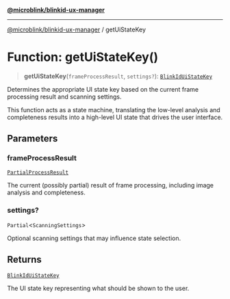 [**@microblink/blinkid-ux-manager**](../README.md)

***

[@microblink/blinkid-ux-manager](../README.md) / getUiStateKey

# Function: getUiStateKey()

> **getUiStateKey**(`frameProcessResult`, `settings?`): [`BlinkIdUiStateKey`](../type-aliases/BlinkIdUiStateKey.md)

Determines the appropriate UI state key based on the current frame processing
result and scanning settings.

This function acts as a state machine, translating the low-level analysis and
completeness results into a high-level UI state that drives the user
interface.

## Parameters

### frameProcessResult

[`PartialProcessResult`](../type-aliases/PartialProcessResult.md)

The current (possibly partial) result of frame
processing, including image analysis and completeness.

### settings?

`Partial`\<`ScanningSettings`\>

Optional scanning settings that may influence state
selection.

## Returns

[`BlinkIdUiStateKey`](../type-aliases/BlinkIdUiStateKey.md)

The UI state key representing what should be shown to the user.
